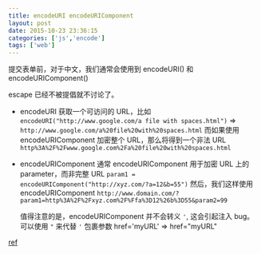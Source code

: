 ```yaml
---
title: encodeURI encodeURIComponent
layout: post
date: 2015-10-23 23:36:15
categories: ['js','encode']
tags: ['web']
---
```


提交表单前，对于中文，我们通常会使用到 encodeURI() 和 encodeURIComponent()

escape 已经不被提倡就不讨论了。

- encodeURI
  获取一个可访问的 URL，比如
  `encodeURI("http://www.google.com/a file with spaces.html")`
  =>
  `http://www.google.com/a%20file%20with%20spaces.html`
  而如果使用 encodeURIComponent 加密整个 URL，那么将得到一个非法 URL
  `http%3A%2F%2Fwww.google.com%2Fa%20file%20with%20spaces.html`
- encodeURIComponent
  通常 encodeURIComponent 用于加密 URL 上的 parameter，而非完整 URL
  `param1 = encodeURIComponent("http://xyz.com/?a=12&b=55")`
  然后，我们这样使用 encodeURIComponent
  `http://www.domain.com/?param1=http%3A%2F%2Fxyz.com%2F%Ffa%3D12%26b%3D55&param2=99`

  值得注意的是，encodeURIComponent 并不会转义 `'`, 这会引起注入 bug。可以使用 `"` 来代替 `'` 包裹参数
  href='myURL' => href="myURL"


[ref](http://stackoverflow.com/questions/75980/best-practice-escape-or-encodeuri-encodeuricomponent?rq=1)
